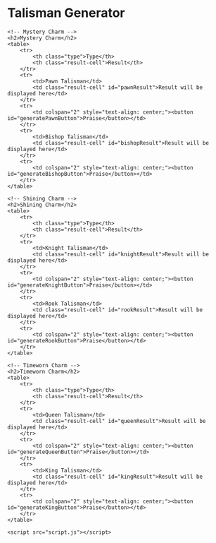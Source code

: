 <!DOCTYPE html>
<html lang="en">
<head>
    <meta charset="UTF-8">
    <meta name="viewport" content="width=device-width, initial-scale=1.0">
    <title>Talisman Generator</title>
    <style>
        table {
            width: 50%;
            border-collapse: collapse;
            margin-bottom: 20px;
        }
        th, td {
            border: 1px solid #ddd;
            padding: 8px;
            text-align: left;
        }
        th {
            background-color: #f4f4f4;
        }
        button {
            margin-top: 10px;
        }
        .result {
            margin-top: 10px;
            padding: 10px;
            border: 1px solid #ddd;
        }
        .type {
            width: 20%;
        }
        .result-cell {
            width: 80%;
        }
    </style>
</head>
<body>
    <h1>Talisman Generator</h1>

    <!-- Mystery Charm -->
    <h2>Mystery Charm</h2>
    <table>
        <tr>
            <th class="type">Type</th>
            <th class="result-cell">Result</th>
        </tr>
        <tr>
            <td>Pawn Talisman</td>
            <td class="result-cell" id="pawnResult">Result will be displayed here</td>
        </tr>
        <tr>
            <td colspan="2" style="text-align: center;"><button id="generatePawnButton">Praise</button></td>
        </tr>
        <tr>
            <td>Bishop Talisman</td>
            <td class="result-cell" id="bishopResult">Result will be displayed here</td>
        </tr>
        <tr>
            <td colspan="2" style="text-align: center;"><button id="generateBishopButton">Praise</button></td>
        </tr>
    </table>

    <!-- Shining Charm -->
    <h2>Shining Charm</h2>
    <table>
        <tr>
            <th class="type">Type</th>
            <th class="result-cell">Result</th>
        </tr>
        <tr>
            <td>Knight Talisman</td>
            <td class="result-cell" id="knightResult">Result will be displayed here</td>
        </tr>
        <tr>
            <td colspan="2" style="text-align: center;"><button id="generateKnightButton">Praise</button></td>
        </tr>
        <tr>
            <td>Rook Talisman</td>
            <td class="result-cell" id="rookResult">Result will be displayed here</td>
        </tr>
        <tr>
            <td colspan="2" style="text-align: center;"><button id="generateRookButton">Praise</button></td>
        </tr>
    </table>

    <!-- Timeworn Charm -->
    <h2>Timeworn Charm</h2>
    <table>
        <tr>
            <th class="type">Type</th>
            <th class="result-cell">Result</th>
        </tr>
        <tr>
            <td>Queen Talisman</td>
            <td class="result-cell" id="queenResult">Result will be displayed here</td>
        </tr>
        <tr>
            <td colspan="2" style="text-align: center;"><button id="generateQueenButton">Praise</button></td>
        </tr>
        <tr>
            <td>King Talisman</td>
            <td class="result-cell" id="kingResult">Result will be displayed here</td>
        </tr>
        <tr>
            <td colspan="2" style="text-align: center;"><button id="generateKingButton">Praise</button></td>
        </tr>
    </table>

    <script src="script.js"></script>
</body>
</html>
